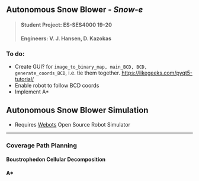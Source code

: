 
## Autonomous Snow Blower - *Snow-e*
>#### Student Project: ES-SES4000 19-20
>#### Engineers: V. J. Hansen, D. Kazokas

### To do:
* Create GUI? for `image_to_binary_map, main_BCD, BCD, generate_coords_BCD`, i.e. tie them together. https://likegeeks.com/pyqt5-tutorial/
* Enable robot to follow BCD coords
* Implement A*


## Autonomous Snow Blower Simulation

* Requires [Webots](https://www.cyberbotics.com/) Open Source Robot Simulator

---

### Coverage Path Planning

#### Boustrophedon Cellular Decomposition

#### A*
